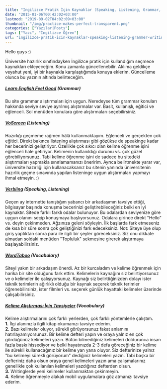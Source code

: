 ```yaml
---
title: "Ingilizce Pratik İçin Kaynaklar (Speaking, Listening, Grammar, Writing, Vocabulary)"
date: "2015-01-06T00:42:02+03:00"
lastmod: "2019-09-02T04:02:09+03:00"
thumbnail: "/img/practice-makes-perfect-transparent.png"
categories: ["Yazılar|Posts"]
tags: ["Yazı", "İngilizce Öğren"]
url: "ingilizce-pratik-icin-kaynaklar-speaking-listening-grammer-writing-vocabulary"
---
```


Hello guys :)

Üniversite hazırlık sınıfındayken İngilizce pratik için kullandığım seçmece kaynakları ekleyeceğim. Konu zamanla güncellenebilir. Aklıma geldikçe veyahut yeni, iyi bir kaynakla karşılaştığımda konuya eklerim. Güncelleme olunca bu yazının altında belirteceğim.

##### [Learn English Feel Good][lifg-site] (Grammar)

Bu site grammar alıştırmaları için uygun. Neredeyse tüm grammar konuları hakkında seviye seviye ayrılmış alıştırmalar var. Basit, kullanışlı, eğitici ve eğlenceli. Sol menüden konulara göre alıştırmaları seçebilirsiniz.

##### [VoScreen][voscreen-site] (Listening)

Hazırlığı geçmeme rağmen hâlâ kullanmaktayım. Eğlenceli ve gerçekten çok eğitici. Direkt bakınca listening alıştırması gibi gözükse de speakinge kadar her becerinizi geliştiriyor. Özellikle çok sıkıcı olan kelime öğrenme işini eğlenceli hale getiriyor. Kelimenin kullanıldığı durumu vs. çok güzel görebiliyorsunuz. Tabi kelime öğrenme işini de sadece bu sitedeki alıştırmaları yapmakla sınırlamamanızı öneririm. Ayrıca belirtmekte yarar var, üniversite hazırlığı için kullanacaksanız bu sitenin yanında üniversitenin hazırlık geçme sınavında yapılan listeninge uygun alıştırmaları yapmayı ihmal etmeyin. :)

##### [Verbling][verbling-site] (Speaking, Listening)

Geçen ay internette tanıştığım yabancı bir arkadaşımın tavsiye ettiği, bilgisayar başında konuşma becerinizi geliştirebileceğiniz belki en iyi kaynaktır. Sitede farklı farklı odalar bulunuyor. Bu odalardan seviyenize göre uygun olanını seçip konuşmaya başlıyorsunuz. Odalara girince direkt "Hello" vs. deyin çekinmeden. Ağzınıza geleni söyleyin. İlk başlarda fark etmeseniz de kısa bir süre sonra çok geliştiğinizi fark edeceksiniz.
Not: Siteye üye olup giriş yaptıktan sonra para ile ilgili bir şeyler göreceksiniz. Siz onu dikkate almadan soldaki menüden "Topluluk" sekmesine girerek alıştırmaya başlayabilirsiniz.

##### [WordTaboo][wordtaboo-site] (Vocabulary)

Siteyi yakın bir arkadaşım önerdi. Az bir kurcaladım ve kelime öğrenmek için harika bir site olduğunu fark ettim. Kelimelerin kaynağını siz belirtiyorsunuz ve o kelimeler ile çalışıyorsunuz. Kaynağı siz belirttiğinizden dolayı ister teknik terimlerin ağırlıklı olduğu bir kaynak seçerek teknik terimler öğrenebilirsiniz, ister filmleri vs. seçerek günlük hayattaki kelimeler üzerinde çalışabilirsiniz.

##### [Kelime Alıştırması İçin Tavsiyeler][ft-site] (Vocabulary)

Kelime alıştırmalarını çok farklı yerlerden, çok farklı yöntemlerle çalıştım. <br>
**1.** İlgi alanınızla ilgili kitap okumanızı tavsiye ederim. <br>
**2.** Bazı kelimeler oluyor, sürekli görüyorsunuz fakat anlamını hatırlayamıyorsunuz. Bir kelime defteri yapın ve oraya yalnız en çok gördüğünüz kelimeleri yazın. Bütün bilmediğiniz kelimeleri doldurunca insan fazla baskı hissediyor ve belki hayatınızda 2-3 defa göreceğiniz bir kelime ile sürekli kullanacağınız bir kelime yan yana oluyor. Siz defterinize yalnız "bu kelimeyi sürekli görüyorum" dediğiniz kelimeleri yazın. Tabi başka bir defteriniz daha olsun oraya genel kelimeleri yazın ama çalışmalarınız genellikle çok kullanılan kelimeleri yazdığınız defterden olsun. <br>
**3.** Writinglerde yeni kelimeler kullanmaktan çekinmeyin. <br>
**4.** Kelime öğrenmeyle alakalı mobil uygulamalara göz atmanızı tavsiye ederim.

[lifg-site]: http://www.learnenglishfeelgood.com/esl-english-grammar-exercises.html
[voscreen-site]: http://www.voscreen.com/
[verbling-site]: https://www.verbling.com/
[wordtaboo-site]: https://www.wordtaboo.com/
[ft-site]: /ingilizce-pratik-icin-kaynaklar-speaking-listening-grammer-writing-vocabulary/
